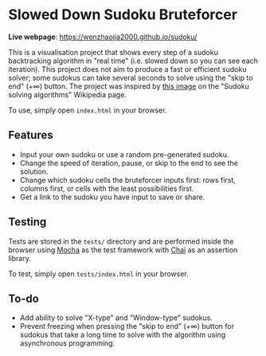 # Slowed Down Sudoku Bruteforcer

**Live webpage**: https://wenzhaojia2000.github.io/sudoku/

This is a visualisation project that shows every step of a sudoku backtracking algorithm in "real time" (i.e. slowed down so you can see each iteration). This project does not aim to produce a fast or efficient sudoku solver; some sudokus can take several seconds to solve using the "skip to end" (+∞) button. The project was inspired by [this image](https://commons.wikimedia.org/wiki/File:Sudoku_solved_by_bactracking.gif) on the "Sudoku solving algorithms" Wikipedia page.

To use, simply open `index.html` in your browser.

## Features

- Input your own sudoku or use a random pre-generated sudoku.
- Change the speed of iteration, pause, or skip to the end to see the solution.
- Change which sudoku cells the bruteforcer inputs first: rows first, columns first, or cells with the least possibilities first.
- Get a link to the sudoku you have input to save or share.

## Testing

Tests are stored in the `tests/` directory and are performed inside the browser using [Mocha](https://mochajs.org/) as the test framework with [Chai](https://www.chaijs.com/) as an assertion library.

To test, simply open `tests/index.html` in your browser.

## To-do

- Add ability to solve "X-type" and "Window-type" sudokus.
- Prevent freezing when pressing the "skip to end" (+∞) button for sudokus that take a long time to solve with the algorithm using asynchronous programming.
